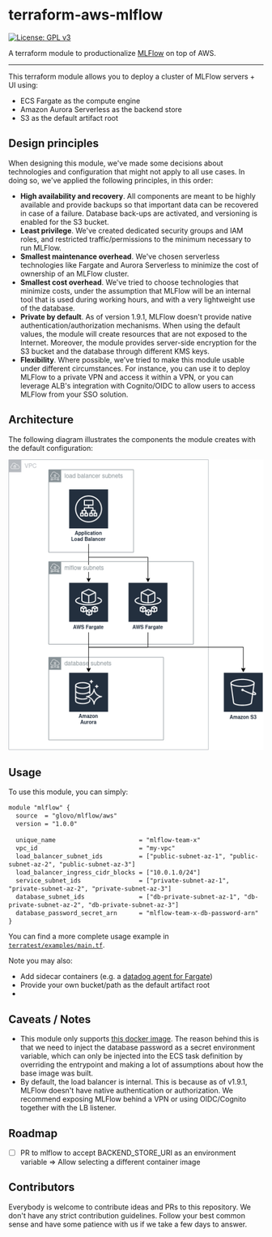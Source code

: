 # terraform-aws-mlflow
[![License: GPL v3](https://img.shields.io/badge/License-GPLv3-blue.svg)](./LICENSE)

A terraform module to productionalize [MLFlow](https://mlflow.org) on top of AWS.

---

This terraform module allows you to deploy a cluster of MLFlow servers + UI using:

- ECS Fargate as the compute engine
- Amazon Aurora Serverless as the backend store
- S3 as the default artifact root


## Design principles

When designing this module, we've made some decisions about technologies and configuration that might not apply to all use cases. In doing so, we've applied the following principles, in this order:

- __High availability and recovery__. All components are meant to be highly available and provide backups so that important data can be recovered in case of a failure. Database back-ups are activated, and versioning is enabled for the S3 bucket.
- __Least privilege__. We've created dedicated security groups and IAM roles, and restricted traffic/permissions to the minimum necessary to run MLFlow.
- __Smallest maintenance overhead__. We've chosen serverless technologies like Fargate and Aurora Serverless to minimize the cost of ownership of an MLFlow cluster.
- __Smallest cost overhead__. We've tried to choose technologies that minimize costs, under the assumption that MLFlow will be an internal tool that is used during working hours, and with a very lightweight use of the database.
- __Private by default__. As of version 1.9.1, MLFlow doesn't provide native authentication/authorization mechanisms. When using the default values, the module will create resources that are not exposed to the Internet. Moreover, the module provides server-side encryption for the S3 bucket and the database through different KMS keys.
- __Flexibility__. Where possible, we've tried to make this module usable under different circumstances. For instance, you can use it to deploy MLFlow to a private VPN and access it within a VPN, or you can leverage ALB's integration with Cognito/OIDC to allow users to access MLFlow from your SSO solution.


## Architecture

The following diagram illustrates the components the module creates with the default configuration:

![Architecture Diagram](diagrams/architecture.png)


## Usage

To use this module, you can simply:

```hcl
module "mlflow" {
  source  = "glovo/mlflow/aws"
  version = "1.0.0"

  unique_name                       = "mlflow-team-x"
  vpc_id                            = "my-vpc"
  load_balancer_subnet_ids          = ["public-subnet-az-1", "public-subnet-az-2", "public-subnet-az-3"]
  load_balancer_ingress_cidr_blocks = ["10.0.1.0/24"]
  service_subnet_ids                = ["private-subnet-az-1", "private-subnet-az-2", "private-subnet-az-3"]
  database_subnet_ids               = ["db-private-subnet-az-1", "db-private-subnet-az-2", "db-private-subnet-az-3"]
  database_password_secret_arn      = "mlflow-team-x-db-password-arn"
}
```

You can find a more complete usage example in [`terratest/examples/main.tf`](terratest/examples/main.tf).

Note you may also:

- Add sidecar containers (e.g. a [datadog agent for Fargate](https://www.datadoghq.com/blog/monitor-aws-fargate/))
- Provide your own bucket/path as the default artifact root
- 


## Caveats / Notes

* This module only supports [this docker image](https://hub.docker.com/r/larribas/mlflow). The reason behind this is that we need to inject the database password as a secret environment variable, which can only be injected into the ECS task definition by overriding the entrypoint and making a lot of assumptions about how the base image was built.
* By default, the load balancer is internal. This is because as of v1.9.1, MLFlow doesn't have native authentication or authorization. We recommend exposing MLFlow behind a VPN or using OIDC/Cognito together with the LB listener.


## Roadmap

- [ ] PR to mlflow to accept BACKEND_STORE_URI as an environment variable => Allow selecting a different container image


## Contributors

Everybody is welcome to contribute ideas and PRs to this repository. We don't have any strict contribution guidelines. Follow your best common sense and have some patience with us if we take a few days to answer.
